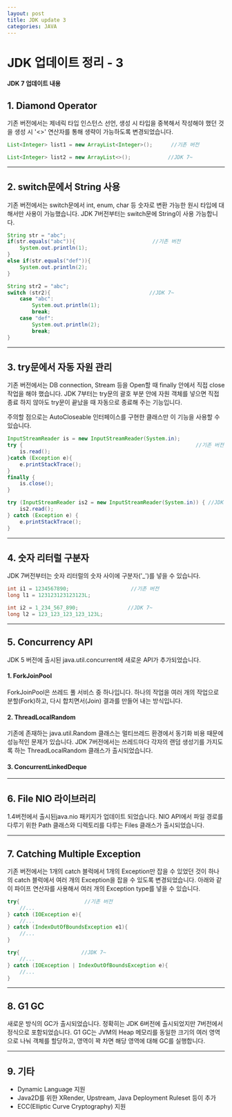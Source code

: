 ```yaml
---
layout: post
title: JDK update 3
categories: JAVA
---
```


# JDK 업데이트 정리 - 3

#### JDK 7 업데이트 내용

## 1.  Diamond Operator

기존 버전에서는 제네릭 타입 인스턴스 선언, 생성 시 타입을 중복해서 작성해야 했던 것을 생성 시 '<>' 연산자를 통해 생략이 가능하도록 변경되었습니다.

```java
List<Integer> list1 = new ArrayList<Integer>();      //기존 버전

List<Integer> list2 = new ArrayList<>();            //JDK 7~
```



---



## 2. switch문에서 String 사용

기존 버전에서는 switch문에서 int, enum, char 등 숫자로 변환 가능한 원시 타입에 대해서만 사용이 가능했습니다. JDK  7버전부터는 switch문에 String이 사용 가능합니다.

```java
String str = "abc";
if(str.equals("abc")){                         //기존 버전
	System.out.println(1);
}
else if(str.equals("def")){
	System.out.println(2);
}

String str2 = "abc";
switch (str2){                                //JDK 7~
    case "abc":
        System.out.println(1);
        break;
    case "def":
        System.out.println(2);
        break;
}
```

---



## 3.  try문에서 자동 자원 관리

기존 버전에서는 DB connection, Stream 등을 Open할 때 finally 안에서 직접 close 작업을 해야 했습니다. JDK 7부터는 try문의 괄호 부분 안에 자원 객체를 넣으면 직접 종료 하지 않아도 try문이 끝났을 때 자동으로 종료해 주는 기능입니다.

주의할 점으로는 AutoCloseable 인터페이스를 구현한 클래스만 이 기능을 사용할 수 있습니다.

```java
InputStreamReader is = new InputStreamReader(System.in);
try {                                                        //기존 버전
    is.read();
}catch (Exception e){
    e.printStackTrace();
}
finally {
    is.close();
}

try (InputStreamReader is2 = new InputStreamReader(System.in)) { //JDK 7~
    is2.read();
} catch (Exception e) {
    e.printStackTrace();
}
```

---



## 4. 숫자 리터럴  구분자

 JDK 7버전부터는 숫자 리터럴의 숫자 사이에 구분자('_')를 넣을 수 있습니다.

```java
int i1 = 1234567890;                    //기존 버전
long l1 = 123123123123123L;

int i2 = 1_234_567_890;                //JDK 7~
long l2 = 123_123_123_123_123L;
```

---



## 5.  Concurrency API

JDK 5 버전에 출시된 java.util.concurrent에 새로운 API가 추가되었습니다.



####	 1. ForkJoinPool

ForkJoinPool은 쓰레드 풀 서비스 중 하나입니다. 하나의 작업을 여러 개의 작업으로 분할(Fork)하고, 다시 합치면서(Join) 결과를 만들어 내는 방식입니다.



#### 2. ThreadLocalRandom

기존에 존재하는 java.util.Random 클래스는 멀티쓰레드 환경에서 동기화 비용 때문에 성능적인 문제가 있습니다. JDK 7버전에서는 쓰레드마다 각자의 랜덤 생성기를 가지도록 하는 ThreadLocalRandom 클래스가 출시되었습니다.



#### 3. ConcurrentLinkedDeque



---



## 6. File NIO 라이브러리

1.4버전에서 출시된java.nio 패키지가 업데이트 되었습니다. NIO API에서 파일 경로를 다루기 위한 Path 클래스와 디렉토리를 다루는 Files 클래스가 출시되었습니다.

---



## 7.  Catching Multiple Exception

기존 버전에서는 1개의 catch 블럭에서 1개의 Exception만 잡을 수 있었던 것이 하나의 catch 블럭에서 여러 개의 Exception을 잡을 수 있도록 변경되었습니다. 아래와 같이 파이프 연산자를 사용해서 여러 개의 Exception type를 넣을 수 있습니다.

```java
try{                     //기존 버전
    //...
} catch (IOException e){
    //...
} catch (IndexOutOfBoundsException e1){
    //...
}

try{                    //JDK 7~
    //...
} catch (IOException | IndexOutOfBoundsException e){
   	//...
}
```

---



## 8. G1 GC

새로운 방식의 GC가 출시되었습니다. 정확히는 JDK 6버전에 출시되었지만 7버전에서 정식으로 포함되었습니다. G1 GC는 JVM의 Heap 메모리를 동일한 크기의 여러 영역으로 나눠 객체를 할당하고, 영역이 꽉 차면 해당 영역에 대해 GC를 실행합니다.

---



## 9. 기타

- Dynamic Language 지원
- Java2D를 위한 XRender, Upstream, Java Deployment Ruleset 등이 추가
- ECC(Elliptic Curve Cryptography) 지원

